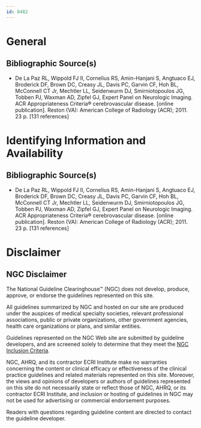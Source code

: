 ```yaml
---
id: 8482
---
```


# General

## Bibliographic Source(s)

- De La Paz RL, Wippold FJ II, Cornelius RS, Amin-Hanjani S, Angtuaco EJ, Broderick DF, Brown DC, Creasy JL, Davis PC, Garvin CF, Hoh BL, McConnell CT Jr, Mechtler LL, Seidenwurm DJ, Smirniotopoulos JG, Tobben PJ, Waxman AD, Zipfel GJ, Expert Panel on Neurologic Imaging. ACR Appropriateness Criteria® cerebrovascular disease. [online publication]. Reston (VA): American College of Radiology (ACR); 2011. 23 p. [131 references]

# Identifying Information and Availability

## Bibliographic Source(s)

- De La Paz RL, Wippold FJ II, Cornelius RS, Amin-Hanjani S, Angtuaco EJ, Broderick DF, Brown DC, Creasy JL, Davis PC, Garvin CF, Hoh BL, McConnell CT Jr, Mechtler LL, Seidenwurm DJ, Smirniotopoulos JG, Tobben PJ, Waxman AD, Zipfel GJ, Expert Panel on Neurologic Imaging. ACR Appropriateness Criteria® cerebrovascular disease. [online publication]. Reston (VA): American College of Radiology (ACR); 2011. 23 p. [131 references]

# Disclaimer

## NGC Disclaimer

The National Guideline Clearinghouse™ (NGC) does not develop, produce, approve, or endorse the guidelines represented on this site.

All guidelines summarized by NGC and hosted on our site are produced under the auspices of medical specialty societies, relevant professional associations, public or private organizations, other government agencies, health care organizations or plans, and similar entities.

Guidelines represented on the NGC Web site are submitted by guideline developers, and are screened solely to determine that they meet the [NGC Inclusion Criteria](/help-and-about/summaries/inclusion-criteria).

NGC, AHRQ, and its contractor ECRI Institute make no warranties concerning the content or clinical efficacy or effectiveness of the clinical practice guidelines and related materials represented on this site. Moreover, the views and opinions of developers or authors of guidelines represented on this site do not necessarily state or reflect those of NGC, AHRQ, or its contractor ECRI Institute, and inclusion or hosting of guidelines in NGC may not be used for advertising or commercial endorsement purposes.

Readers with questions regarding guideline content are directed to contact the guideline developer.

